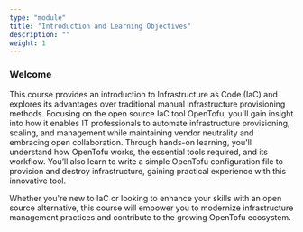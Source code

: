 ```yaml
---
type: "module"
title: "Introduction and Learning Objectives"
description: ""
weight: 1
---
```


### Welcome

This course provides an introduction to Infrastructure as Code (IaC) and explores its advantages over traditional manual infrastructure provisioning methods. Focusing on the open source IaC tool OpenTofu, you'll gain insight into how it enables IT professionals to automate infrastructure provisioning, scaling, and management while maintaining vendor neutrality and embracing open collaboration. Through hands-on learning, you'll understand how OpenTofu works, the essential tools required, and its workflow. You’ll also learn to write a simple OpenTofu configuration file to provision and destroy infrastructure, gaining practical experience with this innovative tool.

Whether you're new to IaC or looking to enhance your skills with an open source alternative, this course will empower you to modernize infrastructure management practices and contribute to the growing OpenTofu ecosystem.
